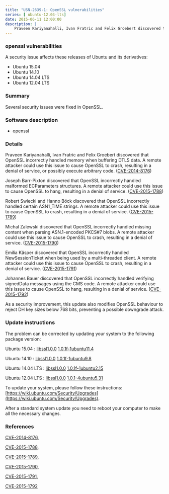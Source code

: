 ```yaml
---
title: "USN-2639-1: OpenSSL vulnerabilities"
series: [ ubuntu-12.04-lts]
date: 2015-06-11 12:00:00
description: |
    Praveen Kariyanahalli, Ivan Fratric and Felix Groebert discovered that OpenSSL incorrectly handled memory when buffering DTLS data. A remote attacker could use this issue to cause OpenSSL to crash, resulting in a denial of service, or possibly execute arbitrary code. ([CVE-2014-8176](http://people.ubuntu.com/~ubuntu-security/cve/CVE-2014-8176))
--- 
```

 
### openssl vulnerabilities

A security issue affects these releases of Ubuntu and its derivatives:

* Ubuntu 15.04
* Ubuntu 14.10
* Ubuntu 14.04 LTS
* Ubuntu 12.04 LTS

### Summary

Several security issues were fixed in OpenSSL. 

### Software description

* openssl 

### Details

Praveen Kariyanahalli, Ivan Fratric and Felix Groebert discovered that OpenSSL incorrectly handled memory when buffering DTLS data. A remote attacker could use this issue to cause OpenSSL to crash, resulting in a denial of service, or possibly execute arbitrary code. ([CVE-2014-8176](http://people.ubuntu.com/~ubuntu-security/cve/CVE-2014-8176))

Joseph Barr-Pixton discovered that OpenSSL incorrectly handled malformed ECParameters structures. A remote attacker could use this issue to cause OpenSSL to hang, resulting in a denial of service. ([CVE-2015-1788](http://people.ubuntu.com/~ubuntu-security/cve/CVE-2015-1788))

Robert Swiecki and Hanno Böck discovered that OpenSSL incorrectly handled certain ASN1_TIME strings. A remote attacker could use this issue to cause OpenSSL to crash, resulting in a denial of service. ([CVE-2015-1789](http://people.ubuntu.com/~ubuntu-security/cve/CVE-2015-1789))

Michal Zalewski discovered that OpenSSL incorrectly handled missing content when parsing ASN.1-encoded PKCS#7 blobs. A remote attacker could use this issue to cause OpenSSL to crash, resulting in a denial of service. ([CVE-2015-1790](http://people.ubuntu.com/~ubuntu-security/cve/CVE-2015-1790))

Emilia Käsper discovered that OpenSSL incorrectly handled NewSessionTicket when being used by a multi-threaded client. A remote attacker could use this issue to cause OpenSSL to crash, resulting in a denial of service. ([CVE-2015-1791](http://people.ubuntu.com/~ubuntu-security/cve/CVE-2015-1791))

Johannes Bauer discovered that OpenSSL incorrectly handled verifying signedData messages using the CMS code. A remote attacker could use this issue to cause OpenSSL to hang, resulting in a denial of service. ([CVE-2015-1792](http://people.ubuntu.com/~ubuntu-security/cve/CVE-2015-1792))

As a security improvement, this update also modifies OpenSSL behaviour to reject DH key sizes below 768 bits, preventing a possible downgrade attack. 

### Update instructions

The problem can be corrected by updating your system to the following package version:

Ubuntu 15.04
 : [libssl1.0.0](https://launchpad.net/ubuntu/+source/openssl) <span> [1.0.1f-1ubuntu11.4](https://launchpad.net/ubuntu/+source/openssl/1.0.1f-1ubuntu11.4) </span> 

Ubuntu 14.10
 : [libssl1.0.0](https://launchpad.net/ubuntu/+source/openssl) <span> [1.0.1f-1ubuntu9.8](https://launchpad.net/ubuntu/+source/openssl/1.0.1f-1ubuntu9.8) </span> 

Ubuntu 14.04 LTS
 : [libssl1.0.0](https://launchpad.net/ubuntu/+source/openssl) <span> [1.0.1f-1ubuntu2.15](https://launchpad.net/ubuntu/+source/openssl/1.0.1f-1ubuntu2.15) </span> 

Ubuntu 12.04 LTS
 : [libssl1.0.0](https://launchpad.net/ubuntu/+source/openssl) <span> [1.0.1-4ubuntu5.31](https://launchpad.net/ubuntu/+source/openssl/1.0.1-4ubuntu5.31) </span> 

To update your system, please follow these instructions: [https://wiki.ubuntu.com/Security/Upgrades](https://wiki.ubuntu.com/Security/Upgrades).

After a standard system update you need to reboot your computer to make all the necessary changes. 

### References

 [CVE-2014-8176](http://people.ubuntu.com/~ubuntu-security/cve/CVE-2014-8176), 

 [CVE-2015-1788](http://people.ubuntu.com/~ubuntu-security/cve/CVE-2015-1788), 

 [CVE-2015-1789](http://people.ubuntu.com/~ubuntu-security/cve/CVE-2015-1789), 

 [CVE-2015-1790](http://people.ubuntu.com/~ubuntu-security/cve/CVE-2015-1790), 

 [CVE-2015-1791](http://people.ubuntu.com/~ubuntu-security/cve/CVE-2015-1791), 

 [CVE-2015-1792](http://people.ubuntu.com/~ubuntu-security/cve/CVE-2015-1792)
 

